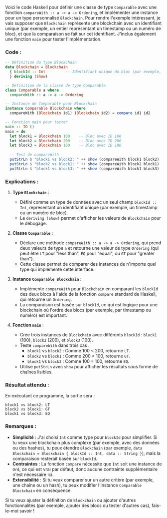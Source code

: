 Voici le code Haskell pour définir une classe de type `Comparable` avec une fonction `compareWith :: a -> a -> Ordering`, et implémenter une instance pour un type personnalisé `Blockchain`. Pour rendre l'exemple intéressant, je vais supposer que `Blockchain` représente une blockchain avec un identifiant unique (par exemple, un entier représentant un timestamp ou un numéro de bloc), et que la comparaison se fait sur cet identifiant. J'inclus également une fonction `main` pour tester l'implémentation.

### Code :
```haskell
-- Définition du type Blockchain
data Blockchain = Blockchain
  { blockId :: Int         -- Identifiant unique du bloc (par exemple, timestamp ou numéro)
  } deriving (Show)

-- Définition de la classe de type Comparable
class Comparable a where
  compareWith :: a -> a -> Ordering

-- Instance de Comparable pour Blockchain
instance Comparable Blockchain where
  compareWith (Blockchain id1) (Blockchain id2) = compare id1 id2

-- Fonction main pour tester
main :: IO ()
main = do
  let block1 = Blockchain 100    -- Bloc avec ID 100
  let block2 = Blockchain 200    -- Bloc avec ID 200
  let block3 = Blockchain 100    -- Bloc avec ID 100
  
  -- Test de compareWith
  putStrLn $ "block1 vs block2: " ++ show (compareWith block1 block2)  -- Devrait afficher LT (Less Than)
  putStrLn $ "block2 vs block1: " ++ show (compareWith block2 block1)  -- Devrait afficher GT (Greater Than)
  putStrLn $ "block1 vs block3: " ++ show (compareWith block1 block3)  -- Devrait afficher EQ (Equal)
```

### Explications :
1. **Type `Blockchain`** :
   - Défini comme un type de données avec un seul champ `blockId :: Int`, représentant un identifiant unique (par exemple, un timestamp ou un numéro de bloc).
   - Le `deriving (Show)` permet d'afficher les valeurs de `Blockchain` pour le débogage.

2. **Classe `Comparable`** :
   - Déclare une méthode `compareWith :: a -> a -> Ordering`, qui prend deux valeurs de type `a` et retourne une valeur de type `Ordering` (qui peut être `LT` pour "less than", `EQ` pour "equal", ou `GT` pour "greater than").
   - Cette classe permet de comparer des instances de n'importe quel type qui implémente cette interface.

3. **Instance `Comparable Blockchain`** :
   - Implémente `compareWith` pour `Blockchain` en comparant les `blockId` des deux blocs à l'aide de la fonction `compare` standard de Haskell, qui retourne un `Ordering`.
   - La comparaison est basée sur `blockId`, ce qui est logique pour une blockchain où l'ordre des blocs (par exemple, par timestamp ou numéro) est important.

4. **Fonction `main`** :
   - Crée trois instances de `Blockchain` avec différents `blockId` : `block1` (100), `block2` (200), et `block3` (100).
   - Teste `compareWith` dans trois cas :
     - `block1` vs `block2` : Comme 100 < 200, retourne `LT`.
     - `block2` vs `block1` : Comme 200 > 100, retourne `GT`.
     - `block1` vs `block3` : Comme 100 = 100, retourne `EQ`.
   - Utilise `putStrLn` avec `show` pour afficher les résultats sous forme de chaînes lisibles.

### Résultat attendu :
En exécutant ce programme, la sortie sera :
```
block1 vs block2: LT
block2 vs block1: GT
block1 vs block3: EQ
```

### Remarques :
- **Simplicité** : J'ai choisi `Int` comme type pour `blockId` pour simplifier. Si tu veux une blockchain plus complexe (par exemple, avec des données ou des hashes), tu peux étendre `Blockchain` (par exemple, `data Blockchain = Blockchain { blockId :: Int, data :: String }`), mais la comparaison resterait basée sur `blockId`.
- **Contraintes** : La fonction `compare` nécessite que `Int` soit une instance de `Ord`, ce qui est vrai par défaut, donc aucune contrainte supplémentaire n'est nécessaire ici.
- **Extensibilité** : Si tu veux comparer sur un autre critère (par exemple, une chaîne ou un hash), tu peux modifier l'instance `Comparable Blockchain` en conséquence.

Si tu veux ajuster la définition de `Blockchain` ou ajouter d'autres fonctionnalités (par exemple, ajouter des blocs ou tester d'autres cas), fais-le-moi savoir !
